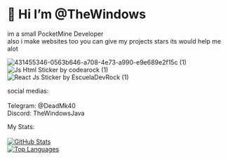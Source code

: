 
# 👋 Hi I’m @TheWindows

 im a small PocketMine Developer 
 <br>
 also i make websites too you can give my projects stars its would help me alot

![431455346-0563b646-a708-4e73-a990-e9e689e2f15c (1)](https://github.com/user-attachments/assets/3158dfb3-c7c4-4b6e-bda6-e39d6de27487) ![Js Html Sticker by codearock (1)](https://github.com/user-attachments/assets/af110083-93bb-4c1e-a7da-1401758aa786)![React Js Sticker by EscuelaDevRock (1)](https://github.com/user-attachments/assets/8e61cb05-31e2-493d-a9b8-c4a8b78e1eb6)

social medias:
<br>
<br>
Telegram: @DeadMk40
<br>
Discord: TheWindowsJava

My Stats:
<br>
<br>
[![GitHub Stats](https://github-readme-stats.vercel.app/api?username=TheWindows&show_icons=true&theme=transparent)](https://github.com/TheWindows)
<br>
[![Top Languages](https://github-readme-stats.vercel.app/api/top-langs/?username=TheWindows&layout=compact&theme=transparent)](https://github.com/TheWindows)
